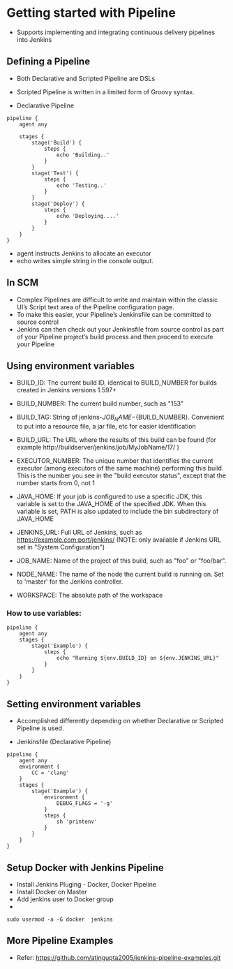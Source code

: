 # Getting started with Pipeline
- Supports implementing and integrating continuous delivery pipelines into Jenkins

## Defining a Pipeline
- Both Declarative and Scripted Pipeline are DSLs
- Scripted Pipeline is written in a limited form of Groovy syntax.

- Declarative Pipeline
```
pipeline {
    agent any

    stages {
        stage('Build') {
            steps {
                echo 'Building..'
            }
        }
        stage('Test') {
            steps {
                echo 'Testing..'
            }
        }
        stage('Deploy') {
            steps {
                echo 'Deploying....'
            }
        }
    }
}
```

- agent instructs Jenkins to allocate an executor
- echo writes simple string in the console output.

## In SCM
- Complex Pipelines are difficult to write and maintain within the classic UI’s Script text area of the Pipeline configuration page.
- To make this easier, your Pipeline’s Jenkinsfile can be committed to source control
- Jenkins can then check out your Jenkinsfile from source control as part of your Pipeline project’s build process and then proceed to execute your Pipeline


## Using environment variables
- BUILD_ID: The current build ID, identical to BUILD_NUMBER for builds created in Jenkins versions 1.597+

- BUILD_NUMBER: The current build number, such as "153"

- BUILD_TAG: String of jenkins-${JOB_NAME}-${BUILD_NUMBER}. Convenient to put into a resource file, a jar file, etc for easier identification

- BUILD_URL: The URL where the results of this build can be found (for example http://buildserver/jenkins/job/MyJobName/17/ )

- EXECUTOR_NUMBER: The unique number that identifies the current executor (among executors of the same machine) performing this build. This is the number you see in the "build executor status", except that the number starts from 0, not 1

- JAVA_HOME: If your job is configured to use a specific JDK, this variable is set to the JAVA_HOME of the specified JDK. When this variable is set, PATH is also updated to include the bin subdirectory of JAVA_HOME

- JENKINS_URL: Full URL of Jenkins, such as https://example.com:port/jenkins/ (NOTE: only available if Jenkins URL set in "System Configuration")

- JOB_NAME: Name of the project of this build, such as "foo" or "foo/bar".

- NODE_NAME: The name of the node the current build is running on. Set to 'master' for the Jenkins controller.

- WORKSPACE: The absolute path of the workspace

### How to use variables:
```
pipeline {
    agent any
    stages {
        stage('Example') {
            steps {
                echo "Running ${env.BUILD_ID} on ${env.JENKINS_URL}"
            }
        }
    }
}
```

## Setting environment variables
- Accomplished differently depending on whether Declarative or Scripted Pipeline is used.

- Jenkinsfile (Declarative Pipeline)

```
pipeline {
    agent any
    environment {
        CC = 'clang'
    }
    stages {
        stage('Example') {
            environment {
                DEBUG_FLAGS = '-g'
            }
            steps {
                sh 'printenv'
            }
        }
    }
}
```

## Setup Docker with Jenkins Pipeline
- Install Jenkins Pluging - Docker, Docker Pipeline
- Install Docker on Master
- Add jenkins user to Docker group
- 	

```
sudo usermod -a -G docker  jenkins
```

## More Pipeline Examples
- Refer: https://github.com/atingupta2005/jenkins-pipeline-examples.git
